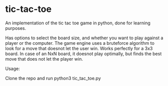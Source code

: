 # tic-tac-toe


An implementation of the tic tac toe game in python, done for learning purposes.

Has options to select the board size, and whether you want to play against a player or the computer.
The game engine uses a bruteforce algorithm to look for a move that doesnot let the user win. Works perfectly for a 3x3 board. In case of an NxN board, it doesnot play optimally, but finds the best move that does not let the player win. 

Usage:

Clone the repo and run python3 tic_tac_toe.py
